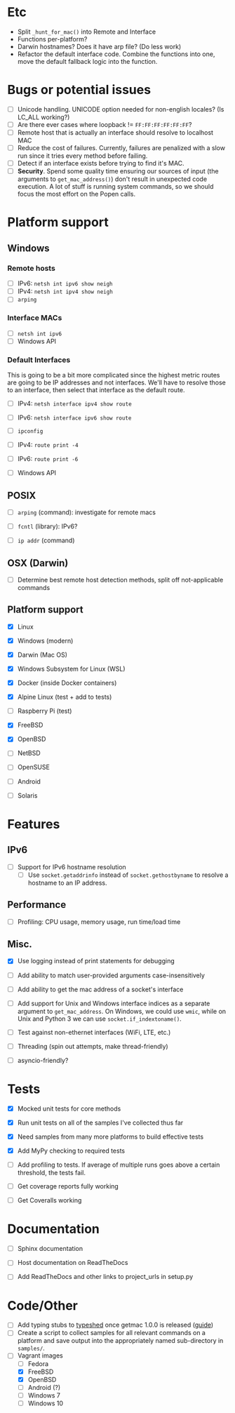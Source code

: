 
# Etc
* Split `_hunt_for_mac()` into Remote and Interface
* Functions per-platform?
* Darwin hostnames? Does it have arp file? (Do less work)
* Refactor the default interface code. Combine the functions into 
one, move the default fallback logic into the function.

# Bugs or potential issues
* [ ] Unicode handling. UNICODE option needed for non-english locales? (Is LC_ALL working?)
* [ ] Are there ever cases where loopback != `FF:FF:FF:FF:FF:FF`?
* [ ] Remote host that is actually an interface should resolve to localhost MAC
* [ ] Reduce the cost of failures. Currently, failures are penalized
with a slow run since it tries every method before failing.
* [ ] Detect if an interface exists before trying to find it's MAC.
* [ ] **Security**. Spend some quality time ensuring our sources of
input (the arguments to `get_mac_address()`) don't result in unexpected
code execution. A lot of stuff is running system commands, so we should
focus the most effort on the Popen calls.

# Platform support

## Windows

### Remote hosts
* [ ] IPv6: `netsh int ipv6 show neigh`
* [ ] IPv4: `netsh int ipv4 show neigh`
* [ ] `arping`

### Interface MACs
* [ ] `netsh int ipv6`
* [ ] Windows API

### Default Interfaces
This is going to be a bit more complicated since the highest
metric routes are going to be IP addresses and not interfaces.
We'll have to resolve those to an interface, then select that
interface as the default route.
* [ ] IPv4: `netsh interface ipv4 show route`
* [ ] IPv6: `netsh interface ipv6 show route`
* [ ] `ipconfig`
* [ ] IPv4: `route print -4`
* [ ] IPv6: `route print -6`
* [ ] Windows API


## POSIX
* [ ] `arping` (command): investigate for remote macs
* [ ] `fcntl` (library): IPv6?
* [ ] `ip addr` (command)


## OSX (Darwin)
* [ ] Determine best remote host detection methods, split off not-applicable commands


## Platform support
* [x] Linux
* [x] Windows (modern)
* [x] Darwin (Mac OS)
* [x] Windows Subsystem for Linux (WSL)
* [x] Docker (inside Docker containers)
* [x] Alpine Linux (test + add to tests)
* [ ] Raspberry Pi (test)
* [x] FreeBSD
* [x] OpenBSD
* [ ] NetBSD
* [ ] OpenSUSE
* [ ] Android
* [ ] Solaris


# Features

## IPv6
* [ ] Support for IPv6 hostname resolution
    * [ ] Use `socket.getaddrinfo` instead of `socket.gethostbyname`
          to resolve a hostname to an IP address.

## Performance
* [ ] Profiling: CPU usage, memory usage, run time/load time

## Misc.
* [x] Use logging instead of print statements for debugging
* [ ] Add ability to match user-provided arguments case-insensitively
* [ ] Add ability to get the mac address of a socket's interface
* [ ] Add support for Unix and Windows interface indices as a separate
      argument to `get_mac_address`. On Windows, we could use `wmic`,
      while on Unix and Python 3 we can use `socket.if_indextoname()`.
* [ ] Test against non-ethernet interfaces (WiFi, LTE, etc.)
* [ ] Threading (spin out attempts, make thread-friendly)
* [ ] asyncio-friendly?


# Tests
* [x] Mocked unit tests for core methods
* [x] Run unit tests on all of the samples I've collected thus far
* [x] Need samples from many more platforms to build effective tests
* [x] Add MyPy checking to required tests
* [ ] Add profiling to tests. If average of multiple runs goes
 above a certain threshold, the tests fail.
* [ ] Get coverage reports fully working
* [ ] Get Coveralls working


# Documentation
* [ ] Sphinx documentation
* [ ] Host documentation on ReadTheDocs
* [ ] Add ReadTheDocs and other links to project_urls in setup.py


# Code/Other
* [ ] Add typing stubs to [typeshed](https://github.com/python/typeshed)
once getmac 1.0.0 is released ([guide](https://github.com/python/typeshed/blob/master/CONTRIBUTING.md))
* [ ] Create a script to collect samples for all relevant commands on a platform
and save output into the appropriately named sub-directory in `samples/`.
* [ ] Vagrant images
    * [ ] Fedora
    * [x] FreeBSD
    * [x] OpenBSD
    * [ ] Android (?)
    * [ ] Windows 7
    * [ ] Windows 10
